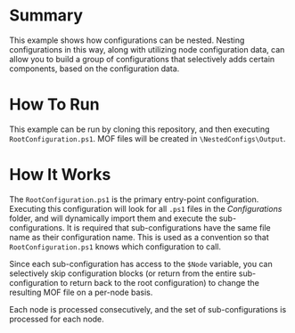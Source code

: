 Summary
=======
This example shows how configurations can be nested. Nesting configurations in this way, along with utilizing node configuration data, can allow you to build a group of configurations that selectively adds certain components, based on the configuration data.

How To Run 
==========
This example can be run by cloning this repository, and then executing `RootConfiguration.ps1`. MOF files will be created in `\NestedConfigs\Output`.

How It Works
============
The `RootConfiguration.ps1` is the primary entry-point configuration. Executing this configuration will look for all `.ps1` files in the _Configurations_ folder, and will dynamically import them and execute the sub-configurations. It is required that sub-configurations have the same file name as their configuration name. This is used as a convention so that `RootConfiguration.ps1` knows which configuration to call.

Since each sub-configuration has access to the `$Node` variable, you can selectively skip configuration blocks (or return from the entire sub-configuration to return back to the root configuration) to change the resulting MOF file on a per-node basis.

Each node is processed consecutively, and the set of sub-configurations is processed for each node.